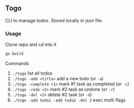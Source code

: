 ## Togo
CLI to manage todos. Stored locally in json file.

### Usage
Clone repo and cd into it

```bash
go build
```

Commands
1. `./togo` list all todos
2. `./togo -add <title>` add a new todo (or `-a`)
3. `./togo -complete <1>` mark #1 task as completed (or `-c`)
4. `./togo -redo <2>` mark #2 task as undone (or `-r`)
5. `./togo -del <2>` delete #2 task (or `-d`)
6. `./togo -add todo1 -add todo2 -del 2` exec multi flags
